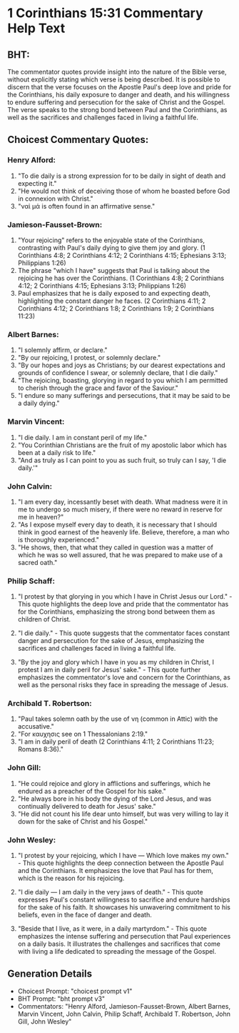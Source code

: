 # 1 Corinthians 15:31 Commentary Help Text

## BHT:
The commentator quotes provide insight into the nature of the Bible verse, without explicitly stating which verse is being described. It is possible to discern that the verse focuses on the Apostle Paul's deep love and pride for the Corinthians, his daily exposure to danger and death, and his willingness to endure suffering and persecution for the sake of Christ and the Gospel. The verse speaks to the strong bond between Paul and the Corinthians, as well as the sacrifices and challenges faced in living a faithful life.

## Choicest Commentary Quotes:
### Henry Alford:
1. "To die daily is a strong expression for to be daily in sight of death and expecting it." 
2. "He would not think of deceiving those of whom he boasted before God in connexion with Christ."
3. "ναὶ μά is often found in an affirmative sense."

### Jamieson-Fausset-Brown:
1. "Your rejoicing" refers to the enjoyable state of the Corinthians, contrasting with Paul's daily dying to give them joy and glory. (1 Corinthians 4:8; 2 Corinthians 4:12; 2 Corinthians 4:15; Ephesians 3:13; Philippians 1:26)
2. The phrase "which I have" suggests that Paul is talking about the rejoicing he has over the Corinthians. (1 Corinthians 4:8; 2 Corinthians 4:12; 2 Corinthians 4:15; Ephesians 3:13; Philippians 1:26)
3. Paul emphasizes that he is daily exposed to and expecting death, highlighting the constant danger he faces. (2 Corinthians 4:11; 2 Corinthians 4:12; 2 Corinthians 1:8; 2 Corinthians 1:9; 2 Corinthians 11:23)

### Albert Barnes:
1. "I solemnly affirm, or declare."
2. "By our rejoicing, I protest, or solemnly declare."
3. "By our hopes and joys as Christians; by our dearest expectations and grounds of confidence I swear, or solemnly declare, that I die daily."
4. "The rejoicing, boasting, glorying in regard to you which I am permitted to cherish through the grace and favor of the Saviour."
5. "I endure so many sufferings and persecutions, that it may be said to be a daily dying."

### Marvin Vincent:
1. "I die daily. I am in constant peril of my life."
2. "You Corinthian Christians are the fruit of my apostolic labor which has been at a daily risk to life."
3. "And as truly as I can point to you as such fruit, so truly can I say, 'I die daily.'"

### John Calvin:
1. "I am every day, incessantly beset with death. What madness were it in me to undergo so much misery, if there were no reward in reserve for me in heaven?"
2. "As I expose myself every day to death, it is necessary that I should think in good earnest of the heavenly life. Believe, therefore, a man who is thoroughly experienced."
3. "He shows, then, that what they called in question was a matter of which he was so well assured, that he was prepared to make use of a sacred oath."

### Philip Schaff:
1. "I protest by that glorying in you which I have in Christ Jesus our Lord." - This quote highlights the deep love and pride that the commentator has for the Corinthians, emphasizing the strong bond between them as children of Christ.

2. "I die daily." - This quote suggests that the commentator faces constant danger and persecution for the sake of Jesus, emphasizing the sacrifices and challenges faced in living a faithful life.

3. "By the joy and glory which I have in you as my children in Christ, I protest I am in daily peril for Jesus' sake." - This quote further emphasizes the commentator's love and concern for the Corinthians, as well as the personal risks they face in spreading the message of Jesus.

### Archibald T. Robertson:
1. "Paul takes solemn oath by the use of νη (common in Attic) with the accusative." 
2. "For καυχησις see on 1 Thessalonians 2:19."
3. "I am in daily peril of death (2 Corinthians 4:11; 2 Corinthians 11:23; Romans 8:36)."

### John Gill:
1. "He could rejoice and glory in afflictions and sufferings, which he endured as a preacher of the Gospel for his sake."
2. "He always bore in his body the dying of the Lord Jesus, and was continually delivered to death for Jesus' sake."
3. "He did not count his life dear unto himself, but was very willing to lay it down for the sake of Christ and his Gospel."

### John Wesley:
1. "I protest by your rejoicing, which I have — Which love makes my own." - This quote highlights the deep connection between the Apostle Paul and the Corinthians. It emphasizes the love that Paul has for them, which is the reason for his rejoicing. 

2. "I die daily — I am daily in the very jaws of death." - This quote expresses Paul's constant willingness to sacrifice and endure hardships for the sake of his faith. It showcases his unwavering commitment to his beliefs, even in the face of danger and death.

3. "Beside that I live, as it were, in a daily martyrdom." - This quote emphasizes the intense suffering and persecution that Paul experiences on a daily basis. It illustrates the challenges and sacrifices that come with living a life dedicated to spreading the message of the Gospel.


## Generation Details
- Choicest Prompt: "choicest prompt v1"
- BHT Prompt: "bht prompt v3"
- Commentators: "Henry Alford, Jamieson-Fausset-Brown, Albert Barnes, Marvin Vincent, John Calvin, Philip Schaff, Archibald T. Robertson, John Gill, John Wesley"
